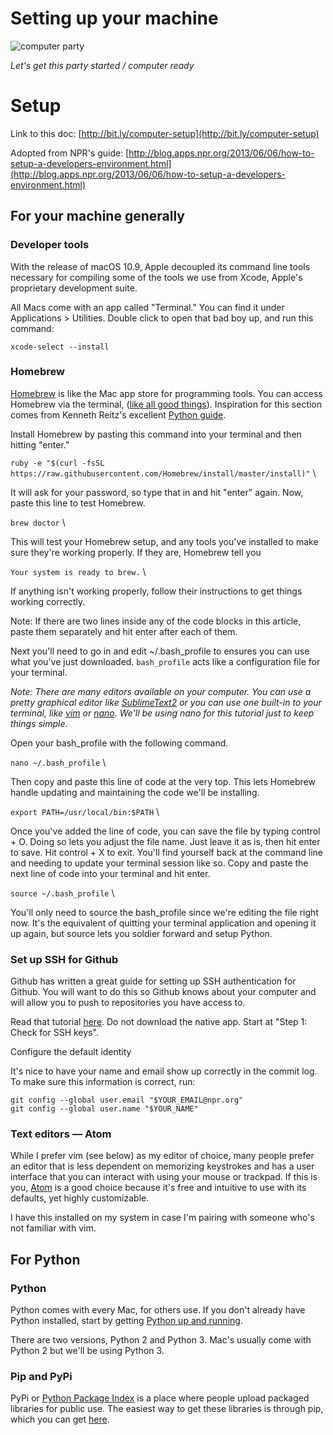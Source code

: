 
# Setting up your machine


![computer party](https://media.giphy.com/media/5yLgoccfChz3fX9oHaU/giphy.gif)

_Let's get this party started / computer ready_


# Setup

Link to this doc: [http://bit.ly/computer-setup](http://bit.ly/computer-setup)

Adopted from NPR's guide: [http://blog.apps.npr.org/2013/06/06/how-to-setup-a-developers-environment.html](http://blog.apps.npr.org/2013/06/06/how-to-setup-a-developers-environment.html)


## For your machine generally


### Developer tools

With the release of macOS 10.9, Apple decoupled its command line tools necessary for compiling some of the tools we use from Xcode, Apple's proprietary development suite.

All Macs come with an app called "Terminal." You can find it under Applications > Utilities. Double click to open that bad boy up, and run this command:


```
xcode-select --install
```



### Homebrew

[Homebrew](http://brew.sh/) is like the Mac app store for programming tools. You can access Homebrew via the terminal, ([like all good things](http://www.amazon.com/Beginning-was-Command-Line-Neal-Stephenson/dp/0380815931)). Inspiration for this section comes from Kenneth Reitz's excellent [Python guide](http://docs.python-guide.org/en/latest/starting/install/osx/).

Install Homebrew by pasting this command into your terminal and then hitting "enter."

`ruby -e "$(curl -fsSL https://raw.githubusercontent.com/Homebrew/install/master/install)"` \


It will ask for your password, so type that in and hit "enter" again. Now, paste this line to test Homebrew.

`brew doctor` \


This will test your Homebrew setup, and any tools you've installed to make sure they're working properly. If they are, Homebrew tell you

`Your system is ready to brew.` \


If anything isn't working properly, follow their instructions to get things working correctly.

Note: If there are two lines inside any of the code blocks in this article, paste them separately and hit enter after each of them.

Next you'll need to go in and edit ~/.bash_profile to ensures you can use what you've just downloaded. `bash_profile` acts like a configuration file for your terminal.

_Note: There are many editors available on your computer. You can use a pretty graphical editor like [SublimeText2](http://c758482.r82.cf2.rackcdn.com/Sublime%20Text%202.0.1.dmg) or you can use one built-in to your terminal, like [vim](http://www.vim.org/docs.php) or [nano](http://www.nano-editor.org/dist/v2.2/nano.html). We'll be using nano for this tutorial just to keep things simple._

Open your bash_profile with the following command.

`nano ~/.bash_profile` \


Then copy and paste this line of code at the very top. This lets Homebrew handle updating and maintaining the code we'll be installing.

`export PATH=/usr/local/bin:$PATH` \


Once you've added the line of code, you can save the file by typing control + O. Doing so lets you adjust the file name. Just leave it as is, then hit enter to save. Hit control + X to exit. You'll find yourself back at the command line and needing to update your terminal session like so. Copy and paste the next line of code into your terminal and hit enter.

`source ~/.bash_profile` \


You'll only need to source the bash_profile since we're editing the file right now. It's the equivalent of quitting your terminal application and opening it up again, but source lets you soldier forward and setup Python.


### Set up SSH for Github

Github has written a great guide for setting up SSH authentication for Github. You will want to do this so Github knows about your computer and will allow you to push to repositories you have access to.

Read that tutorial [here](https://help.github.com/articles/generating-ssh-keys). Do not download the native app. Start at "Step 1: Check for SSH keys".

Configure the default identity

It's nice to have your name and email show up correctly in the commit log. To make sure this information is correct, run:


```
git config --global user.email "$YOUR_EMAIL@npr.org"
git config --global user.name "$YOUR_NAME"
```



### Text editors — Atom

While I prefer vim (see below) as my editor of choice, many people prefer an editor that is less dependent on memorizing keystrokes and has a user interface that you can interact with using your mouse or trackpad. If this is you, [Atom](https://atom.io/) is a good choice because it's free and intuitive to use with its defaults, yet highly customizable.

I have this installed on my system in case I'm pairing with someone who's not familiar with vim.


## For Python


### Python

Python comes with every Mac, for others use. If you don't already have Python installed, start by getting [Python up and running](http://docs.python-guide.org/en/latest/starting/installation/).

There are two versions, Python 2 and Python 3. Mac's usually come with Python 2 but we'll be using Python 3.


### Pip and PyPi

PyPi or [Python Package Index](https://pypi.python.org/pypi) is a place where people upload packaged libraries for public use. The easiest way to get these libraries is through pip, which you can get [here](https://pip.pypa.io/en/stable/installing/).


<!-- GD2md-html version 1.0β11 -->
